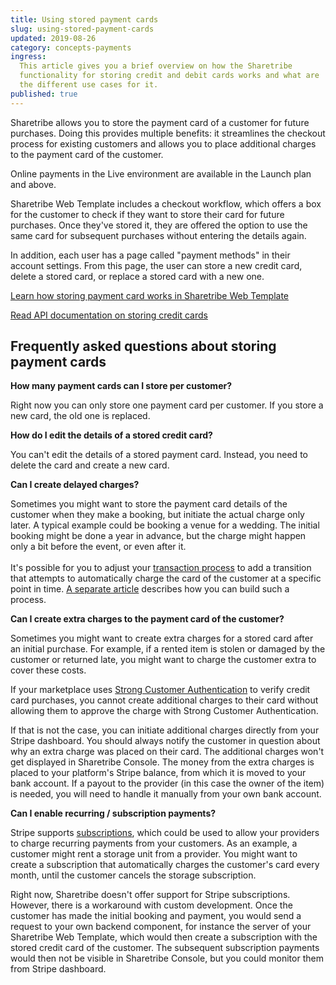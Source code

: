 ```yaml
---
title: Using stored payment cards
slug: using-stored-payment-cards
updated: 2019-08-26
category: concepts-payments
ingress:
  This article gives you a brief overview on how the Sharetribe
  functionality for storing credit and debit cards works and what are
  the different use cases for it.
published: true
---
```


Sharetribe allows you to store the payment card of a customer for future
purchases. Doing this provides multiple benefits: it streamlines the
checkout process for existing customers and allows you to place
additional charges to the payment card of the customer.

<plan tier="launch">

Online payments in the Live environment are available in the Launch plan
and above.

</plan>

Sharetribe Web Template includes a checkout workflow, which offers a box
for the customer to check if they want to store their card for future
purchases. Once they've stored it, they are offered the option to use
the same card for subsequent purchases without entering the details
again.

In addition, each user has a page called "payment methods" in their
account settings. From this page, the user can store a new credit card,
delete a stored card, or replace a stored card with a new one.

[Learn how storing payment card works in Sharetribe Web Template](/how-to/save-payment-card/)

[Read API documentation on storing credit cards](https://www.sharetribe.com/api-reference/marketplace.html#stripe-customer)

## Frequently asked questions about storing payment cards

**How many payment cards can I store per customer?**

Right now you can only store one payment card per customer. If you store
a new card, the old one is replaced.

**How do I edit the details of a stored credit card?**

You can't edit the details of a stored payment card. Instead, you need
to delete the card and create a new card.

**Can I create delayed charges?**

Sometimes you might want to store the payment card details of the
customer when they make a booking, but initiate the actual charge only
later. A typical example could be booking a venue for a wedding. The
initial booking might be done a year in advance, but the charge might
happen only a bit before the event, or even after it. \
 \
It's possible for you to adjust your [transaction process](/concepts/transaction-process/)
to add a transition that attempts to automatically charge the card of the
customer at a specific point in time. [A separate article](/concepts/off-session-payments-in-transaction-process/)
describes how you can build such a process.

**Can I create extra charges to the payment card of the customer?**

Sometimes you might want to create extra charges for a stored card after
an initial purchase. For example, if a rented item is stolen or damaged
by the customer or returned late, you might want to charge the customer
extra to cover these costs.

If your marketplace uses
[Strong Customer Authentication](/concepts/strong-customer-authentication/)
to verify credit card purchases, you cannot create additional charges to
their card without allowing them to approve the charge with Strong
Customer Authentication.

If that is not the case, you can initiate additional charges directly
from your Stripe dashboard. You should always notify the customer in
question about why an extra charge was placed on their card. The
additional charges won't get displayed in Sharetribe Console. The money
from the extra charges is placed to your platform's Stripe balance, from
which it is moved to your bank account. If a payout to the provider (in
this case the owner of the item) is needed, you will need to handle it
manually from your own bank account.

**Can I enable recurring / subscription payments?**

Stripe supports
[subscriptions](https://stripe.com/docs/connect/subscriptions), which
could be used to allow your providers to charge recurring payments from
your customers. As an example, a customer might rent a storage unit from
a provider. You might want to create a subscription that automatically
charges the customer's card every month, until the customer cancels the
storage subscription.

Right now, Sharetribe doesn't offer support for Stripe subscriptions.
However, there is a workaround with custom development. Once the
customer has made the initial booking and payment, you would send a
request to your own backend component, for instance the server of your
Sharetribe Web Template, which would then create a subscription with the
stored credit card of the customer. The subsequent subscription payments
would then not be visible in Sharetribe Console, but you could monitor
them from Stripe dashboard.
